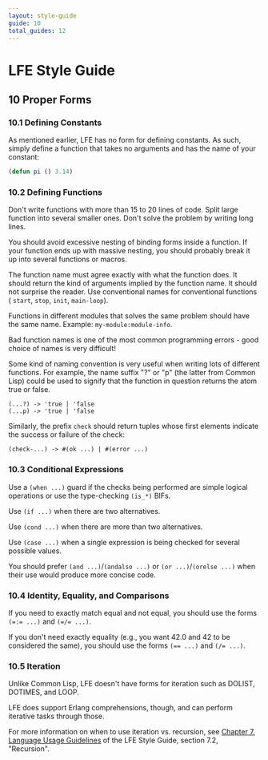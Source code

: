 ```yaml
---
layout: style-guide
guide: 10
total_guides: 12
---
```

# LFE Style Guide

## 10 Proper Forms

### 10.1 Defining Constants

As mentioned earlier, LFE has no form for defining constants. As such, simply
define a function that takes no arguments and has the name of your constant:

```cl
(defun pi () 3.14)
```

### 10.2 Defining Functions

Don't write functions with more than 15 to 20 lines of code. Split large
function into several smaller ones. Don't solve the problem by writing long
lines.

You should avoid excessive nesting of binding forms inside a function. If
your function ends up with massive nesting, you should probably break it up
into several functions or macros.

The function name must agree exactly with what the function does. It should
return the kind of arguments implied by the function name. It should not
surprise the reader. Use conventional names for conventional functions (
``start``, ``stop``, ``init``, ``main-loop``).

Functions in different modules that solves the same problem should have the
same name. Example: ``my-module:module-info``.

Bad function names is one of the most common programming errors - good choice of names is very difficult!

Some kind of naming convention is very useful when writing lots of different
functions. For example, the name suffix "?" or "p" (the latter from Common
Lisp) could be used to signify that the function in question returns the
atom true or false.

```
(...?) -> 'true | 'false
(...p) -> 'true | 'false
```

Similarly, the prefix ``check`` should return tuples whose first elements
indicate the success or failure of the check:

```
(check-...) -> #(ok ...) | #(error ...)
```

### 10.3 Conditional Expressions

Use a ``(when ...)`` guard if the checks being performed are simple logical operations or use the type-checking ``(is_*)`` BIFs.

Use ``(if ...)`` when there are two alternatives.

Use ``(cond ...)`` when there are more than two alternatives.

Use ``(case ...)`` when a single expression is being checked for several
possible values.

You should prefer ``(and ...)``/``(andalso ...)`` or
``(or ...)``/``(orelse ...)`` when their use would produce more concise code.

### 10.4 Identity, Equality, and Comparisons

If you need to exactly match equal and not equal, you should use the forms
``(=:= ...)`` and ``(=/= ...)``.

If you don't need exactly equality (e.g., you want 42.0 and 42 to be
considered the same), you should use the forms ``(== ...)`` and ``(/= ...)``.

### 10.5 Iteration

Unlike Common Lisp, LFE doesn't have forms for iteration such as DOLIST,
DOTIMES, and LOOP.

LFE does support Erlang comprehensions, though, and can perform iterative
tasks through those.

For more information on when to use iteration vs. recursion, see
<a href="/style-guide/7.html">Chapter 7, Language Usage Guidelines</a> of
the LFE Style Guide, section 7.2, "Recursion".
